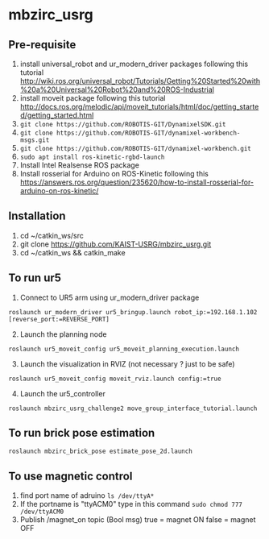 # mbzirc_usrg
## Pre-requisite
1. install universal_robot and ur_modern_driver packages following this tutorial http://wiki.ros.org/universal_robot/Tutorials/Getting%20Started%20with%20a%20Universal%20Robot%20and%20ROS-Industrial
2. install moveit package  following this tutorial http://docs.ros.org/melodic/api/moveit_tutorials/html/doc/getting_started/getting_started.html
3. `git clone https://github.com/ROBOTIS-GIT/DynamixelSDK.git`
4. `git clone https://github.com/ROBOTIS-GIT/dynamixel-workbench-msgs.git`
5. `git clone https://github.com/ROBOTIS-GIT/dynamixel-workbench.git`
6. `sudo apt install ros-kinetic-rgbd-launch`
7. Install Intel Realsense ROS package
8. Install rosserial for Arduino on ROS-Kinetic following this https://answers.ros.org/question/235620/how-to-install-rosserial-for-arduino-on-ros-kinetic/

## Installation
1. cd ~/catkin_ws/src
2. git clone https://github.com/KAIST-USRG/mbzirc_usrg.git
3. cd ~/catkin_ws && catkin_make

## To run ur5
1. Connect to UR5 arm using ur_modern_driver package

`roslaunch ur_modern_driver ur5_bringup.launch robot_ip:=192.168.1.102 [reverse_port:=REVERSE_PORT]`

2. Launch the planning node

`roslaunch ur5_moveit_config ur5_moveit_planning_execution.launch`

3. Launch the visualization in RVIZ (not necessary ? just to be safe)

`roslaunch ur5_moveit_config moveit_rviz.launch config:=true`

4. Launch the ur5_controller

`roslaunch mbzirc_usrg_challenge2 move_group_interface_tutorial.launch`

## To run brick pose estimation
`roslaunch mbzirc_brick_pose estimate_pose_2d.launch`

## To use magnetic control
1. find port name of adruino
`ls /dev/ttyA*`
2. If the portname is "ttyACM0" type in this command
`sudo chmod 777 /dev/ttyACM0`
3. Publish /magnet_on topic (Bool msg)
  true = magnet ON
  false = magnet OFF
